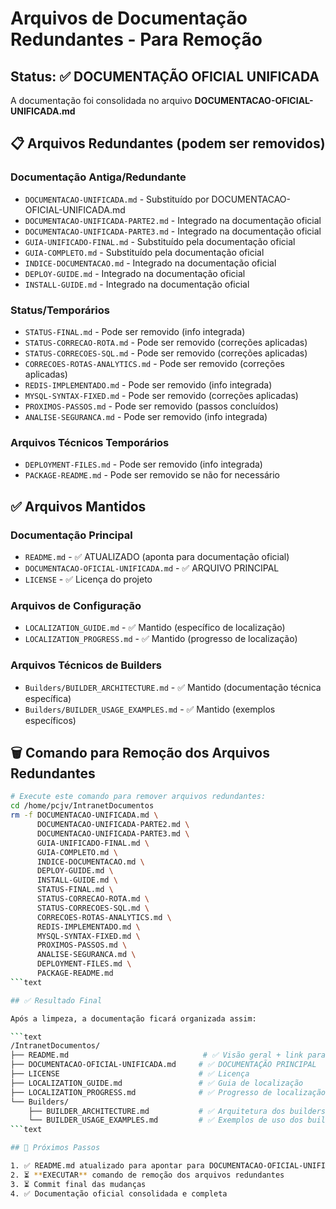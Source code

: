 # Arquivos de Documentação Redundantes - Para Remoção

## Status: ✅ DOCUMENTAÇÃO OFICIAL UNIFICADA

A documentação foi consolidada no arquivo **DOCUMENTACAO-OFICIAL-UNIFICADA.md**

## 📋 Arquivos Redundantes (podem ser removidos)

### Documentação Antiga/Redundante

- `DOCUMENTACAO-UNIFICADA.md` - Substituído por DOCUMENTACAO-OFICIAL-UNIFICADA.md
- `DOCUMENTACAO-UNIFICADA-PARTE2.md` - Integrado na documentação oficial
- `DOCUMENTACAO-UNIFICADA-PARTE3.md` - Integrado na documentação oficial
- `GUIA-UNIFICADO-FINAL.md` - Substituído pela documentação oficial
- `GUIA-COMPLETO.md` - Substituído pela documentação oficial
- `INDICE-DOCUMENTACAO.md` - Integrado na documentação oficial
- `DEPLOY-GUIDE.md` - Integrado na documentação oficial
- `INSTALL-GUIDE.md` - Integrado na documentação oficial

### Status/Temporários

- `STATUS-FINAL.md` - Pode ser removido (info integrada)
- `STATUS-CORRECAO-ROTA.md` - Pode ser removido (correções aplicadas)
- `STATUS-CORRECOES-SQL.md` - Pode ser removido (correções aplicadas)
- `CORRECOES-ROTAS-ANALYTICS.md` - Pode ser removido (correções aplicadas)
- `REDIS-IMPLEMENTADO.md` - Pode ser removido (info integrada)
- `MYSQL-SYNTAX-FIXED.md` - Pode ser removido (correções aplicadas)
- `PROXIMOS-PASSOS.md` - Pode ser removido (passos concluídos)
- `ANALISE-SEGURANCA.md` - Pode ser removido (info integrada)

### Arquivos Técnicos Temporários

- `DEPLOYMENT-FILES.md` - Pode ser removido (info integrada)
- `PACKAGE-README.md` - Pode ser removido se não for necessário

## ✅ Arquivos Mantidos

### Documentação Principal

- `README.md` - ✅ ATUALIZADO (aponta para documentação oficial)
- `DOCUMENTACAO-OFICIAL-UNIFICADA.md` - ✅ ARQUIVO PRINCIPAL
- `LICENSE` - ✅ Licença do projeto

### Arquivos de Configuração

- `LOCALIZATION_GUIDE.md` - ✅ Mantido (específico de localização)
- `LOCALIZATION_PROGRESS.md` - ✅ Mantido (progresso de localização)

### Arquivos Técnicos de Builders

- `Builders/BUILDER_ARCHITECTURE.md` - ✅ Mantido (documentação técnica específica)
- `Builders/BUILDER_USAGE_EXAMPLES.md` - ✅ Mantido (exemplos específicos)

## 🗑️ Comando para Remoção dos Arquivos Redundantes

```bash
# Execute este comando para remover arquivos redundantes:
cd /home/pcjv/IntranetDocumentos
rm -f DOCUMENTACAO-UNIFICADA.md \
      DOCUMENTACAO-UNIFICADA-PARTE2.md \
      DOCUMENTACAO-UNIFICADA-PARTE3.md \
      GUIA-UNIFICADO-FINAL.md \
      GUIA-COMPLETO.md \
      INDICE-DOCUMENTACAO.md \
      DEPLOY-GUIDE.md \
      INSTALL-GUIDE.md \
      STATUS-FINAL.md \
      STATUS-CORRECAO-ROTA.md \
      STATUS-CORRECOES-SQL.md \
      CORRECOES-ROTAS-ANALYTICS.md \
      REDIS-IMPLEMENTADO.md \
      MYSQL-SYNTAX-FIXED.md \
      PROXIMOS-PASSOS.md \
      ANALISE-SEGURANCA.md \
      DEPLOYMENT-FILES.md \
      PACKAGE-README.md
```text

## ✅ Resultado Final

Após a limpeza, a documentação ficará organizada assim:

```text
/IntranetDocumentos/
├── README.md                              # ✅ Visão geral + link para doc oficial
├── DOCUMENTACAO-OFICIAL-UNIFICADA.md     # ✅ DOCUMENTAÇÃO PRINCIPAL
├── LICENSE                               # ✅ Licença
├── LOCALIZATION_GUIDE.md                 # ✅ Guia de localização
├── LOCALIZATION_PROGRESS.md              # ✅ Progresso de localização
└── Builders/
    ├── BUILDER_ARCHITECTURE.md           # ✅ Arquitetura dos builders
    └── BUILDER_USAGE_EXAMPLES.md         # ✅ Exemplos de uso dos builders
```text

## 🎯 Próximos Passos

1. ✅ README.md atualizado para apontar para DOCUMENTACAO-OFICIAL-UNIFICADA.md
2. ⏳ **EXECUTAR** comando de remoção dos arquivos redundantes
3. ⏳ Commit final das mudanças
4. ✅ Documentação oficial consolidada e completa
